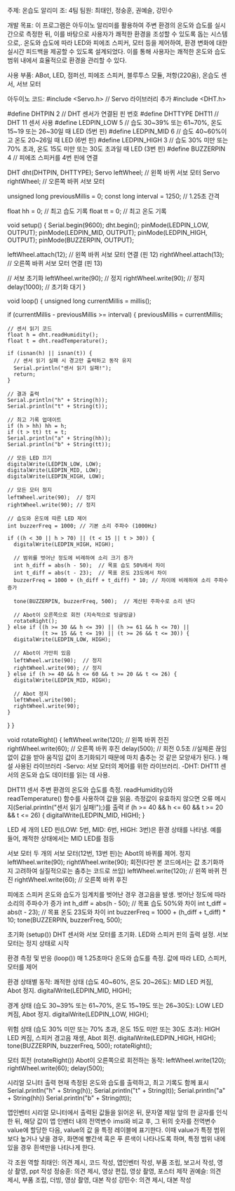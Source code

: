 주제: 온습도 알리미
조: 4팀
팀원: 최태인, 정숭훈, 권예슬, 강민수

개발 목표: 이 프로그램은 아두이노 알리미를 활용하여 주변 환경의 온도와 습도를 실시간으로 측정한 뒤, 이를 바탕으로 사용자가 쾌적한 환경을 조성할 수 있도록 돕는 시스템으로,. 온도와 습도에 따라 LED와 피에조 스피커, 모터 등을 제어하여, 환경 변화에 대한 실시간 피드백을 제공할 수 있도록 설계되었다. 이를 통해 사용자는 쾌적한 온도와 습도 범위 내에서 효율적으로 환경을 관리할 수 있다.

사용 부품: ABot, LED, 점퍼선, 피에조 스피커, 블루투스 모듈, 저항(220옴), 온습도 센서, 서브 모터

아두이노 코드:
#include <Servo.h> // Servo 라이브러리 추가
#include <DHT.h>

#define DHTPIN 2     // DHT 센서가 연결된 핀 번호
#define DHTTYPE DHT11   // DHT 11 센서 사용
#define LEDPIN_LOW 5    // 습도 30~39% 또는 61~70%, 온도 15~19 또는 26~30일 때 LED (5번 핀)
#define LEDPIN_MID 6    // 습도 40~60%이고 온도 20~26일 때 LED (6번 핀)
#define LEDPIN_HIGH 3   // 습도 30% 미만 또는 70% 초과, 온도 15도 미만 또는 30도 초과일 때 LED (3번 핀)
#define BUZZERPIN 4     // 피에조 스피커를 4번 핀에 연결

DHT dht(DHTPIN, DHTTYPE);
Servo leftWheel;  // 왼쪽 바퀴 서보 모터
Servo rightWheel; // 오른쪽 바퀴 서보 모터

unsigned long previousMillis = 0;
const long interval = 1250; // 1.25초 간격

float hh = 0; // 최고 습도 기록
float tt = 0; // 최고 온도 기록

void setup() {
  Serial.begin(9600);
  dht.begin();
  pinMode(LEDPIN_LOW, OUTPUT);
  pinMode(LEDPIN_MID, OUTPUT);
  pinMode(LEDPIN_HIGH, OUTPUT);
  pinMode(BUZZERPIN, OUTPUT);

  leftWheel.attach(12);  // 왼쪽 바퀴 서보 모터 연결 (핀 12)
  rightWheel.attach(13); // 오른쪽 바퀴 서보 모터 연결 (핀 13)

  // 서보 초기화
  leftWheel.write(90);  // 정지
  rightWheel.write(90); // 정지
  delay(1000);          // 초기화 대기
}

void loop() {
  unsigned long currentMillis = millis();

  if (currentMillis - previousMillis >= interval) {
    previousMillis = currentMillis;

    // 센서 읽기 코드
    float h = dht.readHumidity();
    float t = dht.readTemperature();

    if (isnan(h) || isnan(t)) {
      // 센서 읽기 실패 시 경고만 출력하고 동작 유지
      Serial.println("센서 읽기 실패!");
      return;
    }

    // 결과 출력
    Serial.println("h" + String(h));
    Serial.println("t" + String(t));

    // 최고 기록 업데이트
    if (h > hh) hh = h;
    if (t > tt) tt = t;
    Serial.println("a" + String(hh));
    Serial.println("b" + String(tt));

    // 모든 LED 끄기
    digitalWrite(LEDPIN_LOW, LOW);
    digitalWrite(LEDPIN_MID, LOW);
    digitalWrite(LEDPIN_HIGH, LOW);

    // 모든 모터 정지
    leftWheel.write(90);  // 정지
    rightWheel.write(90); // 정지

    // 습도와 온도에 따른 LED 제어
    int buzzerFreq = 1000; // 기본 소리 주파수 (1000Hz)

    if ((h < 30 || h > 70) || (t < 15 || t > 30)) {
      digitalWrite(LEDPIN_HIGH, HIGH);

      // 범위를 벗어난 정도에 비례하여 소리 크기 증가
      int h_diff = abs(h - 50);  // 목표 습도 50%에서 차이
      int t_diff = abs(t - 23);  // 목표 온도 23도에서 차이
      buzzerFreq = 1000 + (h_diff + t_diff) * 10; // 차이에 비례하여 소리 주파수 증가

      tone(BUZZERPIN, buzzerFreq, 500);  // 계산된 주파수로 소리 낸다

      // Abot이 오른쪽으로 회전 (지속적으로 빙글빙글)
      rotateRight();
    } else if ((h >= 30 && h <= 39) || (h >= 61 && h <= 70) || 
               (t >= 15 && t <= 19) || (t >= 26 && t <= 30)) {
      digitalWrite(LEDPIN_LOW, HIGH);

      // Abot이 가만히 있음
      leftWheel.write(90);  // 정지
      rightWheel.write(90); // 정지
    } else if (h >= 40 && h <= 60 && t >= 20 && t <= 26) {
      digitalWrite(LEDPIN_MID, HIGH);

      // Abot 정지
      leftWheel.write(90);
      rightWheel.write(90);
    }
  }
}

void rotateRight() {
  leftWheel.write(120);  // 왼쪽 바퀴 전진
  rightWheel.write(60);  // 오른쪽 바퀴 후진
  delay(500);            // 회전 0.5초
  //실제론 끊임없이 값을 받아 움직임 값이 초기화되기 때문에 마치 춤추는 것 같은 모양새가 된다.
}
해설
사용된 라이브러리
-Servo: 서보 모터의 제어를 위한 라이브러리.
-DHT: DHT11 센서의 온도와 습도 데이터를 읽는 데 사용.

DHT11 센서
주변 환경의 온도와 습도를 측정.
readHumidity()와 readTemperature() 함수를 사용하여 값을 읽음.
측정값이 유효하지 않으면 오류 메시지(Serial.println("센서 읽기 실패!");)를 출력
if (h >= 40 && h <= 60 && t >= 20 && t <= 26) {
    digitalWrite(LEDPIN_MID, HIGH);
}

LED
세 개의 LED 핀(LOW: 5번, MID: 6번, HIGH: 3번)은 환경 상태를 나타냄.
예를 들어, 쾌적한 상태에서는 MID LED를 점등

서보 모터
두 개의 서보 모터(12번, 13번 핀)는 Abot의 바퀴를 제어.
정지
leftWheel.write(90);
rightWheel.write(90);
회전(다만 본 코드에서는 값 초기화까지 고려하여 실질적으로는 춤추는 코드로 쓰임)
leftWheel.write(120); // 왼쪽 바퀴 전진
rightWheel.write(60);  // 오른쪽 바퀴 후진

피에조 스피커
온도와 습도가 임계치를 벗어난 경우 경고음을 발생.
벗어난 정도에 따라 소리의 주파수가 증가
int h_diff = abs(h - 50);  // 목표 습도 50%와 차이
int t_diff = abs(t - 23);  // 목표 온도 23도와 차이
int buzzerFreq = 1000 + (h_diff + t_diff) * 10;
tone(BUZZERPIN, buzzerFreq, 500);

초기화 (setup())
DHT 센서와 서보 모터를 초기화.
LED와 스피커 핀의 출력 설정.
서보 모터는 정지 상태로 시작

환경 측정 및 반응 (loop())
매 1.25초마다 온도와 습도를 측정.
값에 따라 LED, 스피커, 모터를 제어

환경 상태별 동작:
쾌적한 상태 (습도 40~60%, 온도 20~26도):
MID LED 켜짐, Abot 정지.
digitalWrite(LEDPIN_MID, HIGH);

경계 상태 (습도 30~39% 또는 61~70%, 온도 15~19도 또는 26~30도):
LOW LED 켜짐, Abot 정지.
digitalWrite(LEDPIN_LOW, HIGH);

위험 상태 (습도 30% 미만 또는 70% 초과, 온도 15도 미만 또는 30도 초과):
HIGH LED 켜짐, 스피커 경고음 재생, Abot 회전.
digitalWrite(LEDPIN_HIGH, HIGH);
tone(BUZZERPIN, buzzerFreq, 500);
rotateRight();

모터 회전 (rotateRight())
Abot이 오른쪽으로 회전하는 동작:
leftWheel.write(120);
rightWheel.write(60);
delay(500);

시리얼 모니터 출력
현재 측정된 온도와 습도를 출력하고, 최고 기록도 함께 표시
Serial.println("h" + String(h));
Serial.println("t" + String(t));
Serial.println("a" + String(hh))
Serial.println("b" + String(tt));

앱인벤터
시리얼 모니터에서 출력된 값들을 읽어온 뒤, 문자열 제일 앞의 한 글자를 인식한 뒤, 해당 값이 앱
인벤터 내의 전역변수 imsi와 비교 후, 그 뒤의 숫자를 전역변수 value에 할당한 다음, value의 값
을 특정 레이블에 표기한다. 이때 value가 특정 범위보다 높거나 낮을 경우, 화면에 빨간색 혹은 푸
른색이 나타나도록 하며, 특정 범위 내에 있을 경우 흰색만을 나타나게 한다. 

각 조원 역할
최태인: 의견 제시, 코드 작성, 앱인벤터 작성, 부품 조립, 보고서 작성, 영상 촬영, ppt 작성
정숭훈: 의견 제시, 영상 편집, 영상 촬영, 포스터 제작
권예슬: 의견 제시, 부품 조립, 더빙, 영상 촬영, 대본 작성
강민수: 의견 제시, 대본 작성




